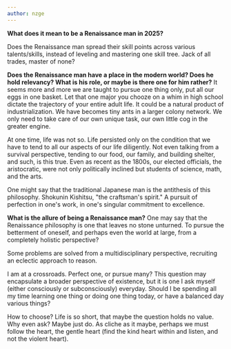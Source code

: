 ```yaml
---
author: nzge
---
```


**What does it mean to be a Renaissance man in 2025?**

Does the Renaissance man spread their skill points across various talents/skills, instead of leveling and mastering one skill tree. Jack of all trades, master of none?

**Does the Renaissance man have a place in the modern world? Does he hold relevancy? What is his role, or maybe is there one for him rather?** It seems more and more we are taught to pursue one thing only, put all our eggs in one basket. Let that one major you chooze on a whim in high school dictate the trajectory of your entire adult life. It could be a natural product of industrialization. We have becomes tiny ants in a larger colony network. We only need to take care of our own unique task, our own little cog in the greater engine.

At one time, life was not so. Life persisted only on the condition that we have to tend to all our aspects of our life diligently. Not even talking from a survival perspective, tending to our food, our family, and building shelter, and such, is this true. Even as recent as the 1800s, our elected officials, the aristocratic, were not only politically inclined but students of science, math, and the arts.

One might say that the traditional Japanese man is the antithesis of this philosophy. Shokunin 
Kishitsu, "the craftsman's spirit." A pursuit of perfection in one's work, in one's singular commitment to excellence.

**What is the allure of being a Renaissance man?**
One may say that the Renaissance philosophy is one that leaves no stone unturned. To pursue the betterment of oneself, and perhaps even the world at large, from a completely holistic perspective?

Some problems are solved from a multidisciplinary perspective, recruiting an eclectic approach to reason.

I am at a crossroads. Perfect one, or pursue many? This question may encapsulate a broader perspective of existence, but it is one I ask myself (either consciously or subconsciously) everyday. Should I be spending all my time learning one thing or doing one thing today, or have a balanced day various things?

How to choose? Life is so short, that maybe the question holds no value. Why even ask? Maybe just do. As cliche as it maybe, perhaps we must follow the heart, the gentle heart (find the kind heart within and listen, and not the violent heart).

